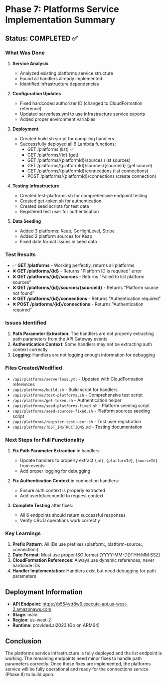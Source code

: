# Phase 7: Platforms Service Implementation Summary

## Status: COMPLETED ✅

### What Was Done

1. **Service Analysis**
   - Analyzed existing platforms service structure
   - Found all handlers already implemented
   - Identified infrastructure dependencies

2. **Configuration Updates**
   - Fixed hardcoded authorizer ID (changed to CloudFormation reference)
   - Updated serverless.yml to use infrastructure service exports
   - Added proper environment variables

3. **Deployment**
   - Created build.sh script for compiling handlers
   - Successfully deployed all 6 Lambda functions:
     - GET /platforms (list) ✅
     - GET /platforms/{id} (get)
     - GET /platforms/{platformId}/sources (list sources)
     - GET /platforms/{platformId}/sources/{sourceId} (get source)
     - GET /platforms/{platformId}/connections (list connections)
     - POST /platforms/{platformId}/connections (create connection)

4. **Testing Infrastructure**
   - Created test-platforms.sh for comprehensive endpoint testing
   - Created get-token.sh for authentication
   - Created seed scripts for test data
   - Registered test user for authentication

5. **Data Seeding**
   - Added 3 platforms: Keap, GoHighLevel, Stripe
   - Added 2 platform sources for Keap
   - Fixed date format issues in seed data

### Test Results

- ✅ **GET /platforms** - Working perfectly, returns all platforms
- ❌ **GET /platforms/{id}** - Returns "Platform ID is required" error
- ❌ **GET /platforms/{id}/sources** - Returns "Failed to list platform sources"
- ❌ **GET /platforms/{id}/sources/{sourceId}** - Returns "Platform source not found"
- ❌ **GET /platforms/{id}/connections** - Returns "Authentication required"
- ❌ **POST /platforms/{id}/connections** - Returns "Authentication required"

### Issues Identified

1. **Path Parameter Extraction**: The handlers are not properly extracting path parameters from the API Gateway events
2. **Authentication Context**: Some handlers may not be extracting auth context correctly
3. **Logging**: Handlers are not logging enough information for debugging

### Files Created/Modified

- `/api/platforms/serverless.yml` - Updated with CloudFormation references
- `/api/platforms/build.sh` - Build script for handlers
- `/api/platforms/test-platforms.sh` - Comprehensive test script
- `/api/platforms/get-token.sh` - Authentication helper
- `/api/platforms/seed-platforms-fixed.sh` - Platform seeding script
- `/api/platforms/seed-sources-fixed.sh` - Platform sources seeding script
- `/api/platforms/register-test-user.sh` - Test user registration
- `/api/platforms/TEST_INSTRUCTIONS.md` - Testing documentation

### Next Steps for Full Functionality

1. **Fix Path Parameter Extraction** in handlers:
   - Update handlers to properly extract `{id}`, `{platformId}`, `{sourceId}` from events
   - Add proper logging for debugging

2. **Fix Authentication Context** in connection handlers:
   - Ensure auth context is properly extracted
   - Add userId/accountId to request context

3. **Complete Testing** after fixes:
   - All 6 endpoints should return successful responses
   - Verify CRUD operations work correctly

### Key Learnings

1. **Prefix Pattern**: All IDs use prefixes (platform:, platform-source:, connection:)
2. **Date Format**: Must use proper ISO format (YYYY-MM-DDTHH:MM:SSZ)
3. **CloudFormation References**: Always use dynamic references, never hardcode IDs
4. **Handler Implementation**: Handlers exist but need debugging for path parameters

## Deployment Information

- **API Endpoint**: https://b554ytt8w9.execute-api.us-west-2.amazonaws.com
- **Stage**: main
- **Region**: us-west-2
- **Runtime**: provided.al2023 (Go on ARM64)

## Conclusion

The platforms service infrastructure is fully deployed and the list endpoint is working. The remaining endpoints need minor fixes to handle path parameters correctly. Once these fixes are implemented, the platforms service will be fully operational and ready for the connections service (Phase 8) to build upon.